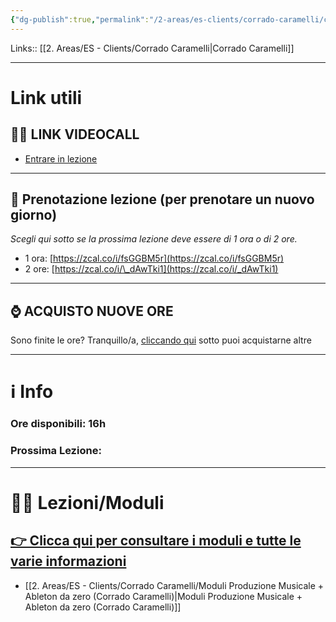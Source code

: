 ```yaml
---
{"dg-publish":true,"permalink":"/2-areas/es-clients/corrado-caramelli/corrado-caramelli-private-page/","tags":["type/note/lesson"]}
---
```


Links:: [[2. Areas/ES - Clients/Corrado Caramelli\|Corrado Caramelli]]

---
# Link utili

## 👨‍🏫 LINK VIDEOCALL

- [Entrare in lezione](https://meet.jit.si/2QkejdDCaJYL31w5)

---
## 📆 Prenotazione lezione (per prenotare un nuovo giorno)

_Scegli qui sotto se la prossima lezione deve essere di 1 ora o di 2 ore._

- 1 ora: [https://zcal.co/i/fsGGBM5r](https://zcal.co/i/fsGGBM5r)
- 2 ore: [https://zcal.co/i/\_dAwTki1](https://zcal.co/i/_dAwTki1)

---
## ⌚ ACQUISTO NUOVE ORE

Sono finite le ore? Tranquillo/a, [cliccando qui](https://script.google.com/macros/s/AKfycbxSFIeJFTeIwePjTkY__UF3jU02myVaOVqBGh3tQXFu-UppkkGhNbrFSOBN7OPvxr0/exec?type=training) sotto puoi acquistarne altre

---
# ℹ Info

### **Ore disponibili:** 16h

### **Prossima Lezione:**


---
# 👨‍🏫 Lezioni/Moduli

## [👉 Clicca qui per consultare i moduli e tutte le varie informazioni](https://elevenstep-class.netlify.app/2-areas/es-clients/corrado-caramelli/programma-produzione-musicale-ableton-da-zero-corrado-caramelli/)
- [[2. Areas/ES - Clients/Corrado Caramelli/Moduli Produzione Musicale + Ableton da zero (Corrado Caramelli)\|Moduli Produzione Musicale + Ableton da zero (Corrado Caramelli)]]









